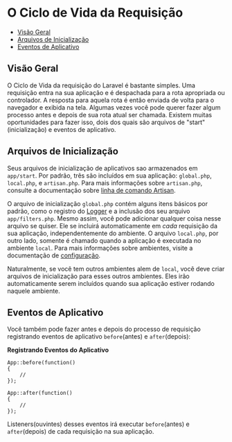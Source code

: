 # O Ciclo de Vida da Requisição

- [Visão Geral](#overview)
- [Arquivos de Inicialização](#start-files)
- [Eventos de Aplicativo](#application-events)

<a name="overview"></a>
## Visão Geral

O Ciclo de Vida da requisição do Laravel é bastante simples. Uma requisição entra na sua aplicação e é despachada para a rota apropriada ou controlador. A resposta para aquela rota é então enviada de volta para o navegador e exibida na tela. Algumas vezes você pode querer fazer algum processo antes e depois de sua rota atual ser chamada. Existem muitas oportunidades para fazer isso, dois dos quais são arquivos de "start"(inicialização) e eventos de aplicativo.

<a name="start-files"></a>
## Arquivos de Inicialização

Seus arquivos de inicialização de aplicativos sao armazenados em `app/start`. Por padrão, três são incluídos em sua aplicação: `global.php`, `local.php`, e `artisan.php`. Para mais informações sobre `artisan.php`, consulte a documentação sobre [linha de comando Artisan](/docs/commands#registering-commands).

O arquivo de inicialização `global.php` contém alguns itens básicos por padrão, como o registro do [Logger](/docs/errors) e a inclusão dos seu arquivo `app/filters.php`. Mesmo assim, você pode adicionar qualquer coisa nesse arquivo se quiser. Ele se incluirá automaticamente em _cada_ requisição da sua aplicação, independentemente do ambiente. O arquivo `local.php`, por outro lado, somente é chamado quando a aplicação é executada no ambiente `local`. Para mais informações sobre ambientes, visite a documentação de [configuração](/docs/configuration).

Naturalmente, se você tem outros ambientes alem de `local`, você deve criar arquivos de inicialização para esses outros ambientes. Eles irão automaticamente serem incluídos quando sua aplicação estiver rodando naquele ambiente.

<a name="application-events"></a>
## Eventos de Aplicativo

Você também pode fazer antes e depois do processo de requisição registrando eventos de aplicativo `before`(antes) e `after`(depois):

**Registrando Eventos do Aplicativo**

    App::before(function()
    {
        //
    });

    App::after(function()
    {
        //
    });

Listeners(ouvintes) desses eventos irá executar `before`(antes) e `after`(depois) de cada requisição na sua aplicação.